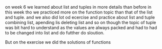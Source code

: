 on week 6 we learned about list and tuples in more details than before in this week tho we practiced more on the function 
topic than that of the list and tuple. and we also did lot od ecercise and practice about list and tuple combining list, apending lis deleting list and so on 
though the topic of tuple was bit hard to understand as the values are always packed and had to had to be changed into list and do futther do sloution.

But on the exercise we did the solutions of functions 
